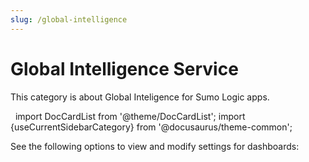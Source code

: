 ```yaml
---
slug: /global-intelligence
---
```


# Global Intelligence Service

This category is about Global Inteligence for Sumo Logic apps.

 
import DocCardList from '@theme/DocCardList';
import {useCurrentSidebarCategory} from '@docusaurus/theme-common';

See the following options to view and modify settings for dashboards:

<DocCardList items={useCurrentSidebarCategory().items}/>